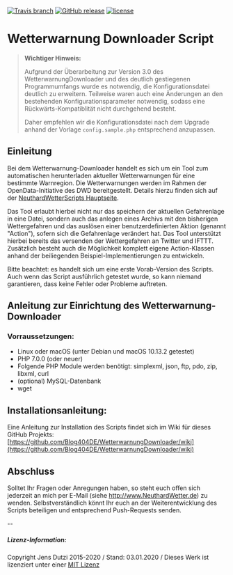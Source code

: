 [![Travis branch](https://img.shields.io/travis/Blog404DE/WetterwarnungDownloader/master.svg?style=flat-square)](https://travis-ci.org/Blog404DE/WetterwarnungDownloader) [![GitHub release](https://img.shields.io/github/release/Blog404DE/WetterwarnungDownloader.svg?style=flat-square)](https://github.com/Blog404DE/WetterwarnungDownloader) [![license](https://img.shields.io/github/license/Blog404DE/WetterwarnungDownloader.svg?style=flat-square)](https://github.com/Blog404DE/WetterwarnungDownloader)


# Wetterwarnung Downloader Script

> **Wichtiger Hinweis:**
>
> Aufgrund der Überarbeitung zur Version 3.0 des WetterwarnungDownloader und des deutlich gestiegenen Programmumfangs wurde es notwendig, die Konfigurationsdatei deutlich zu erweitern. Teilweise waren auch eine Änderungen an den bestehenden Konfigurationsparameter notwendig, sodass eine Rückwärts-Kompatiblität nicht durchgehend besteht.
>
> Daher empfehlen wir die Konfigurationsdatei nach dem Upgrade anhand der Vorlage ```config.sample.php``` entsprechend anzupassen.


## Einleitung

Bei dem Wetterwarnung-Downloader handelt es sich um ein Tool zum automatischen herunterladen aktueller Wetterwarnungen für eine bestimmte Warnregion. Die Wetterwarnungen werden im Rahmen der OpenData-Initiative des DWD bereitgestellt. Details hierzu finden sich auf der [NeuthardWetterScripts Hauptseite](https://github.com/Blog404DE/NeuthardWetter-Scripts).

Das Tool erlaubt hierbei nicht nur das speichern der aktuellen Gefahrenlage in eine Datei, sondern auch das anlegen eines Archivs mit den bisherigen Wettergefahren und das auslösen einer benutzerdefinierten Aktion (genannt "Action"), sofern sich die Gefahrenlage verändert hat. Das Tool unterstützt hierbei bereits das versenden der Wettergefahren an Twitter und IFTTT. Zusätzlich besteht auch die Möglichkeit komplett eigene Action-Klassen anhand der beiliegenden Beispiel-Implementierungen zu entwickeln.

Bitte beachtet: es handelt sich um eine erste Vorab-Version des Scripts. Auch wenn das Script ausführlich getestet wurde, so kann niemand garantieren, dass keine Fehler oder Probleme auftreten.

## Anleitung zur Einrichtung des Wetterwarnung-Downloader

### Vorraussetzungen:

- Linux oder macOS (unter Debian und macOS 10.13.2 getestet)
- PHP 7.0.0 (oder neuer)
- Folgende PHP Module werden benötigt: simplexml, json, ftp, pdo, zip, libxml, curl
- (optional) MySQL-Datenbank
- wget

## Installationsanleitung:

Eine Anleitung zur Installation des Scripts findet sich im Wiki für dieses GitHub Projekts:
[https://github.com/Blog404DE/WetterwarnungDownloader/wiki](https://github.com/Blog404DE/WetterwarnungDownloader/wiki)


## Abschluss

Solltet Ihr Fragen oder Anregungen haben, so steht euch offen sich jederzeit an mich per E-Mail (siehe http://www.NeuthardWetter.de) zu wenden. Selbstverständlich könnt Ihr euch an der Weiterentwicklung des Scripts beteiligen und entsprechend Push-Requests senden.


--
##### Lizenz-Information:

Copyright Jens Dutzi 2015-2020 / Stand: 03.01.2020 / Dieses Werk ist lizenziert unter einer [MIT Lizenz](http://opensource.org/licenses/mit-license.php)
